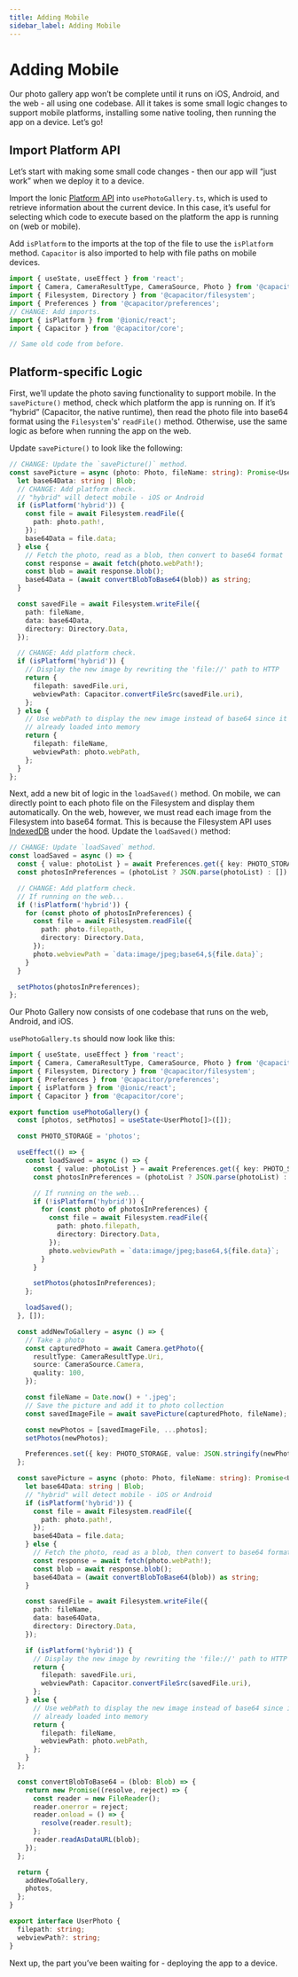 ```yaml
---
title: Adding Mobile
sidebar_label: Adding Mobile
---
```


<head>
  <title>Adding Mobile Support with React | Ionic Capacitor Camera</title>
  <meta
    name="description"
    content="Learn how to add mobile support to your Ionic Capacitor photo gallery app, enabling it to run on iOS, Android, and the web using one codebase."
  />
</head>

# Adding Mobile

Our photo gallery app won’t be complete until it runs on iOS, Android, and the web - all using one codebase. All it takes is some small logic changes to support mobile platforms, installing some native tooling, then running the app on a device. Let’s go!

## Import Platform API

Let’s start with making some small code changes - then our app will “just work” when we deploy it to a device.

Import the Ionic [Platform API](../platform.md) into `usePhotoGallery.ts`, which is used to retrieve information about the current device. In this case, it’s useful for selecting which code to execute based on the platform the app is running on (web or mobile).

Add `isPlatform` to the imports at the top of the file to use the `isPlatform` method. `Capacitor` is also imported to help with file paths on mobile devices.

```ts
import { useState, useEffect } from 'react';
import { Camera, CameraResultType, CameraSource, Photo } from '@capacitor/camera';
import { Filesystem, Directory } from '@capacitor/filesystem';
import { Preferences } from '@capacitor/preferences';
// CHANGE: Add imports.
import { isPlatform } from '@ionic/react';
import { Capacitor } from '@capacitor/core';

// Same old code from before.
```

## Platform-specific Logic

First, we’ll update the photo saving functionality to support mobile. In the `savePicture()` method, check which platform the app is running on. If it’s “hybrid” (Capacitor, the native runtime), then read the photo file into base64 format using the `Filesystem`'s' `readFile()` method. Otherwise, use the same logic as before when running the app on the web.

Update `savePicture()` to look like the following:

```ts
// CHANGE: Update the `savePicture()` method.
const savePicture = async (photo: Photo, fileName: string): Promise<UserPhoto> => {
  let base64Data: string | Blob;
  // CHANGE: Add platform check.
  // "hybrid" will detect mobile - iOS or Android
  if (isPlatform('hybrid')) {
    const file = await Filesystem.readFile({
      path: photo.path!,
    });
    base64Data = file.data;
  } else {
    // Fetch the photo, read as a blob, then convert to base64 format
    const response = await fetch(photo.webPath!);
    const blob = await response.blob();
    base64Data = (await convertBlobToBase64(blob)) as string;
  }

  const savedFile = await Filesystem.writeFile({
    path: fileName,
    data: base64Data,
    directory: Directory.Data,
  });

  // CHANGE: Add platform check.
  if (isPlatform('hybrid')) {
    // Display the new image by rewriting the 'file://' path to HTTP
    return {
      filepath: savedFile.uri,
      webviewPath: Capacitor.convertFileSrc(savedFile.uri),
    };
  } else {
    // Use webPath to display the new image instead of base64 since it's
    // already loaded into memory
    return {
      filepath: fileName,
      webviewPath: photo.webPath,
    };
  }
};
```

Next, add a new bit of logic in the `loadSaved()` method. On mobile, we can directly point to each photo file on the Filesystem and display them automatically. On the web, however, we must read each image from the Filesystem into base64 format. This is because the Filesystem API uses [IndexedDB](https://developer.mozilla.org/en-US/docs/Web/API/IndexedDB_API) under the hood. Update the `loadSaved()` method:

```ts
// CHANGE: Update `loadSaved` method.
const loadSaved = async () => {
  const { value: photoList } = await Preferences.get({ key: PHOTO_STORAGE });
  const photosInPreferences = (photoList ? JSON.parse(photoList) : []) as UserPhoto[];

  // CHANGE: Add platform check.
  // If running on the web...
  if (!isPlatform('hybrid')) {
    for (const photo of photosInPreferences) {
      const file = await Filesystem.readFile({
        path: photo.filepath,
        directory: Directory.Data,
      });
      photo.webviewPath = `data:image/jpeg;base64,${file.data}`;
    }
  }

  setPhotos(photosInPreferences);
};
```

Our Photo Gallery now consists of one codebase that runs on the web, Android, and iOS.

`usePhotoGallery.ts` should now look like this:

```ts
import { useState, useEffect } from 'react';
import { Camera, CameraResultType, CameraSource, Photo } from '@capacitor/camera';
import { Filesystem, Directory } from '@capacitor/filesystem';
import { Preferences } from '@capacitor/preferences';
import { isPlatform } from '@ionic/react';
import { Capacitor } from '@capacitor/core';

export function usePhotoGallery() {
  const [photos, setPhotos] = useState<UserPhoto[]>([]);

  const PHOTO_STORAGE = 'photos';

  useEffect(() => {
    const loadSaved = async () => {
      const { value: photoList } = await Preferences.get({ key: PHOTO_STORAGE });
      const photosInPreferences = (photoList ? JSON.parse(photoList) : []) as UserPhoto[];

      // If running on the web...
      if (!isPlatform('hybrid')) {
        for (const photo of photosInPreferences) {
          const file = await Filesystem.readFile({
            path: photo.filepath,
            directory: Directory.Data,
          });
          photo.webviewPath = `data:image/jpeg;base64,${file.data}`;
        }
      }

      setPhotos(photosInPreferences);
    };

    loadSaved();
  }, []);

  const addNewToGallery = async () => {
    // Take a photo
    const capturedPhoto = await Camera.getPhoto({
      resultType: CameraResultType.Uri,
      source: CameraSource.Camera,
      quality: 100,
    });

    const fileName = Date.now() + '.jpeg';
    // Save the picture and add it to photo collection
    const savedImageFile = await savePicture(capturedPhoto, fileName);

    const newPhotos = [savedImageFile, ...photos];
    setPhotos(newPhotos);

    Preferences.set({ key: PHOTO_STORAGE, value: JSON.stringify(newPhotos) });
  };

  const savePicture = async (photo: Photo, fileName: string): Promise<UserPhoto> => {
    let base64Data: string | Blob;
    // "hybrid" will detect mobile - iOS or Android
    if (isPlatform('hybrid')) {
      const file = await Filesystem.readFile({
        path: photo.path!,
      });
      base64Data = file.data;
    } else {
      // Fetch the photo, read as a blob, then convert to base64 format
      const response = await fetch(photo.webPath!);
      const blob = await response.blob();
      base64Data = (await convertBlobToBase64(blob)) as string;
    }

    const savedFile = await Filesystem.writeFile({
      path: fileName,
      data: base64Data,
      directory: Directory.Data,
    });

    if (isPlatform('hybrid')) {
      // Display the new image by rewriting the 'file://' path to HTTP
      return {
        filepath: savedFile.uri,
        webviewPath: Capacitor.convertFileSrc(savedFile.uri),
      };
    } else {
      // Use webPath to display the new image instead of base64 since it's
      // already loaded into memory
      return {
        filepath: fileName,
        webviewPath: photo.webPath,
      };
    }
  };

  const convertBlobToBase64 = (blob: Blob) => {
    return new Promise((resolve, reject) => {
      const reader = new FileReader();
      reader.onerror = reject;
      reader.onload = () => {
        resolve(reader.result);
      };
      reader.readAsDataURL(blob);
    });
  };

  return {
    addNewToGallery,
    photos,
  };
}

export interface UserPhoto {
  filepath: string;
  webviewPath?: string;
}
```

Next up, the part you’ve been waiting for - deploying the app to a device.

